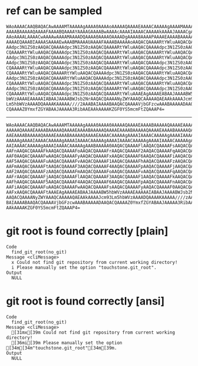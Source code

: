 # ref can be sampled

    WAoAAAACAAQBAQACAwAAAAMTAAAAAgAAAA0AAAAoAAAAAQAAAAEAAAACAAAAAgAAAAMAAAAD
    AAAABAAAAAQAAAAFAAAABQAAAAYAAAAGAAAABwAAAAcAAAAIAAAACAAAAAkAAAAJAAAACgAA
    AAoAAAALAAAACwAAAAwAAAAMAAAADQAAAA0AAAAOAAAADgAAAA8AAAAPAAAAEAAAABAAAAAR
    AAAAEQAAABIAAAASAAAAEwAAABMAAAAUAAAAFAAAABAAAAAoAAQACQAAAARtYWluAAQACQAA
    AAdpc3N1ZS0zAAQACQAAAAdpc3N1ZS0zAAQACQAAAARtYWluAAQACQAAAAdpc3N1ZS0zAAQA
    CQAAAARtYWluAAQACQAAAAdpc3N1ZS0zAAQACQAAAARtYWluAAQACQAAAARtYWluAAQACQAA
    AAdpc3N1ZS0zAAQACQAAAAdpc3N1ZS0zAAQACQAAAARtYWluAAQACQAAAARtYWluAAQACQAA
    AAdpc3N1ZS0zAAQACQAAAAdpc3N1ZS0zAAQACQAAAARtYWluAAQACQAAAAdpc3N1ZS0zAAQA
    CQAAAARtYWluAAQACQAAAAdpc3N1ZS0zAAQACQAAAARtYWluAAQACQAAAAdpc3N1ZS0zAAQA
    CQAAAARtYWluAAQACQAAAARtYWluAAQACQAAAAdpc3N1ZS0zAAQACQAAAARtYWluAAQACQAA
    AAdpc3N1ZS0zAAQACQAAAARtYWluAAQACQAAAAdpc3N1ZS0zAAQACQAAAAdpc3N1ZS0zAAQA
    CQAAAARtYWluAAQACQAAAAdpc3N1ZS0zAAQACQAAAARtYWluAAQACQAAAARtYWluAAQACQAA
    AAdpc3N1ZS0zAAQACQAAAAdpc3N1ZS0zAAQACQAAAARtYWluAAQACQAAAAdpc3N1ZS0zAAQA
    CQAAAARtYWluAAQACQAAAAdpc3N1ZS0zAAQACQAAAARtYWluAAAEAgAAAAEABAAJAAAABW5h
    bWVzAAAAEAAAAAIABAAJAAAABWJsb2NrAAQACQAAAANyZWYAAAQCAAAAAQAEAAkAAAAJcm93
    Lm5hbWVzAAAADQAAAAKAAAAA////2AAABAIAAAABAAQACQAAAAVjbGFzcwAAABAAAAADAAQA
    CQAAAAZ0YmxfZGYABAAJAAAAA3RibAAEAAkAAAAKZGF0YS5mcmFtZQAAAP4=

---

    WAoAAAACAAQBAQACAwAAAAMTAAAAAgAAAA0AAAA0AAAAAQAAAAEAAAABAAAAAQAAAAEAAAAB
    AAAAAQAAAAEAAAABAAAAAQAAAAEAAAABAAAAAQAAAAEAAAABAAAAAQAAAAEAAAABAAAAAQAA
    AAEAAAABAAAAAQAAAAEAAAABAAAAAQAAAAEAAAACAAAAAgAAAAIAAAACAAAAAgAAAAIAAAAC
    AAAAAgAAAAIAAAACAAAAAgAAAAIAAAACAAAAAgAAAAIAAAACAAAAAgAAAAIAAAACAAAAAgAA
    AAIAAAACAAAAAgAAAAIAAAACAAAAAgAAABAAAAA0AAQACQAAAAFlAAQACQAAAAFsAAQACQAA
    AAFnAAQACQAAAAFkAAQACQAAAAFoAAQACQAAAAFrAAQACQAAAAF2AAQACQAAAAFqAAQACQAA
    AAF0AAQACQAAAAFwAAQACQAAAAFyAAQACQAAAAFxAAQACQAAAAF6AAQACQAAAAFiAAQACQAA
    AAF5AAQACQAAAAFuAAQACQAAAAFvAAQACQAAAAF1AAQACQAAAAFhAAQACQAAAAFzAAQACQAA
    AAFmAAQACQAAAAFtAAQACQAAAAF3AAQACQAAAAF4AAQACQAAAAFpAAQACQAAAAFjAAQACQAA
    AAF2AAQACQAAAAFzAAQACQAAAAFmAAQACQAAAAFoAAQACQAAAAFvAAQACQAAAAFqAAQACQAA
    AAFrAAQACQAAAAFjAAQACQAAAAFlAAQACQAAAAF3AAQACQAAAAF1AAQACQAAAAFkAAQACQAA
    AAFhAAQACQAAAAF5AAQACQAAAAF4AAQACQAAAAF6AAQACQAAAAFpAAQACQAAAAFnAAQACQAA
    AAFiAAQACQAAAAFuAAQACQAAAAFwAAQACQAAAAFsAAQACQAAAAFyAAQACQAAAAF0AAQACQAA
    AAFxAAQACQAAAAFtAAAEAgAAAAEABAAJAAAABW5hbWVzAAAAEAAAAAIABAAJAAAABWJsb2Nr
    AAQACQAAAANyZWYAAAQCAAAAAQAEAAkAAAAJcm93Lm5hbWVzAAAADQAAAAKAAAAA////zAAA
    BAIAAAABAAQACQAAAAVjbGFzcwAAABAAAAADAAQACQAAAAZ0YmxfZGYABAAJAAAAA3RibAAE
    AAkAAAAKZGF0YS5mcmFtZQAAAP4=

# git root is found correctly [plain]

    Code
      find_git_root(no_git)
    Message <cliMessage>
      x Could not find git repository from current working directory!
      i Please manually set the option "touchstone.git_root".
    Output
      NULL

# git root is found correctly [ansi]

    Code
      find_git_root(no_git)
    Message <cliMessage>
      [31mx[39m Could not find git repository from current working directory!
      [36mi[39m Please manually set the option [34m[34m"touchstone.git_root"[34m[39m.
    Output
      NULL

